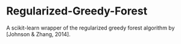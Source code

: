 # Regularized-Greedy-Forest
A scikit-learn wrapper of the regularized greedy forest algorithm by [Johnson &amp; Zhang, 2014].
